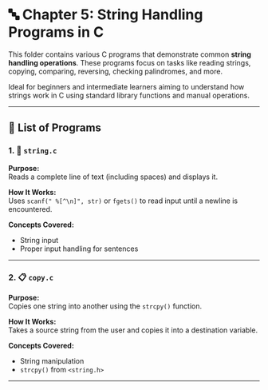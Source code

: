 # 🔤 Chapter 5: String Handling Programs in C

This folder contains various C programs that demonstrate common **string handling operations**. These programs focus on tasks like reading strings, copying, comparing, reversing, checking palindromes, and more.

Ideal for beginners and intermediate learners aiming to understand how strings work in C using standard library functions and manual operations.

---

## 📂 List of Programs

### 1. 📝 `string.c`
**Purpose:**  
Reads a complete line of text (including spaces) and displays it.

**How It Works:**  
Uses `scanf(" %[^\n]", str)` or `fgets()` to read input until a newline is encountered.

**Concepts Covered:**  
- String input  
- Proper input handling for sentences

---

### 2. 📋 `copy.c`
**Purpose:**  
Copies one string into another using the `strcpy()` function.

**How It Works:**  
Takes a source string from the user and copies it into a destination variable.

**Concepts Covered:**  
- String manipulation  
- `strcpy()` from `<string.h>`

---
